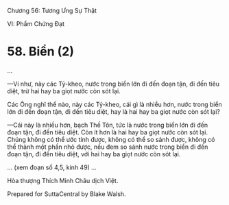  

Chương 56: Tương Ưng Sự Thật

VI: Phẩm Chứng Ðạt

# 58\. Biển (2)

…

—Ví như, này các Tỷ-kheo, nước trong biển lớn đi đến đoạn tận, đi đến tiêu diệt, trừ hai hay ba giọt nước còn sót lại.

Các Ông nghĩ thế nào, này các Tỷ-kheo, cái gì là nhiều hơn, nước trong biển lớn đi đến đoạn tận, đi đến tiêu diệt, hay là hai hay ba giọt nước còn sót lại?

—Cái này là nhiều hơn, bạch Thế Tôn, tức là nước trong biển lớn đi đến đoạn tận, đi đến tiêu diệt. Còn ít hơn là hai hay ba giọt nước còn sót lại. Chúng không có thể ước tính được, không có thể so sánh được, không có thể thành một phần nhỏ được, nếu đem so sánh nước trong biển đi đến đoạn tận, đi đến tiêu diệt, với hai hay ba giọt nước còn sót lại.

… (xem đoạn số 4,5, kinh 49) …

Hòa thượng Thích Minh Châu dịch Việt.

Prepared for SuttaCentral by Blake Walsh.